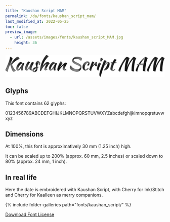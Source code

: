 ```yaml
---
title: "Kaushan Script MAM"
permalink: /da/fonts/kaushan_script_mam/
last_modified_at: 2022-05-25
toc: false
preview_image:
  - url: /assets/images/fonts/kaushan_script_MAM.jpg
    height: 36
---
```

![KaushanScript](/assets/images/fonts/kaushan_script_MAM.jpg)

## Glyphs

This font contains 62 glyphs:


0123456789ABCDEFGHIJKLMNOPQRSTUVWXYZabcdefghijklmnopqrstuvwxyz






## Dimensions

At 100%, this font is approximatively 30 mm (1.25 inch) high.

It can be scaled up to 200% (approx. 60 mm, 2.5 inches) or scaled down to  80% (approx.  24 mm, 1 inch).


## In real life

Here the date is embroidered with Kaushan Script, with  Cherry for Ink/Stitch and Cherry for Kaalleen as merry companions.

{% include folder-galleries path="fonts/kaushan_script/" %}

[Download Font License](https://github.com/inkstitch/inkstitch/tree/main/fonts/kaushan_script_MAM/LICENSE)
